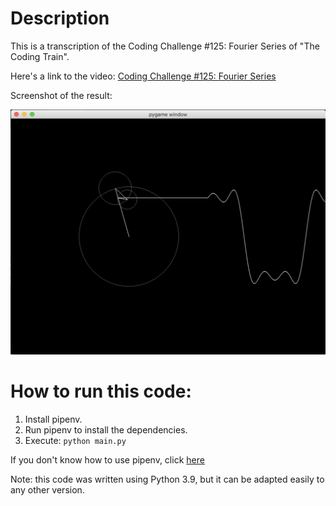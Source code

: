 # Description

This is a transcription of the Coding Challenge #125: Fourier Series of "The Coding Train".

Here's a link to the video: [Coding Challenge #125: Fourier Series](https://www.youtube.com/watch?v=Mm2eYfj0SgA)

Screenshot of the result:

![screenshot](screenshot.png)

# How to run this code:

1. Install pipenv.
2. Run pipenv to install the dependencies.
3. Execute: `python main.py`

If you don't know how to use pipenv, click [here](https://pypi.org/project/pipenv/)

Note: this code was written using Python 3.9, but it can be adapted easily to any other version.
